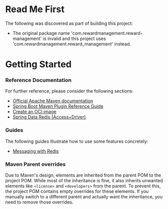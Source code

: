 # Read Me First
The following was discovered as part of building this project:

* The original package name 'com.rewardmanagement.reward-management' is invalid and this project uses 'com.rewardmanagement.reward_management' instead.

# Getting Started

### Reference Documentation
For further reference, please consider the following sections:

* [Official Apache Maven documentation](https://maven.apache.org/guides/index.html)
* [Spring Boot Maven Plugin Reference Guide](https://docs.spring.io/spring-boot/3.5.5/maven-plugin)
* [Create an OCI image](https://docs.spring.io/spring-boot/3.5.5/maven-plugin/build-image.html)
* [Spring Data Redis (Access+Driver)](https://docs.spring.io/spring-boot/3.5.5/reference/data/nosql.html#data.nosql.redis)

### Guides
The following guides illustrate how to use some features concretely:

* [Messaging with Redis](https://spring.io/guides/gs/messaging-redis/)

### Maven Parent overrides

Due to Maven's design, elements are inherited from the parent POM to the project POM.
While most of the inheritance is fine, it also inherits unwanted elements like `<license>` and `<developers>` from the parent.
To prevent this, the project POM contains empty overrides for these elements.
If you manually switch to a different parent and actually want the inheritance, you need to remove those overrides.

